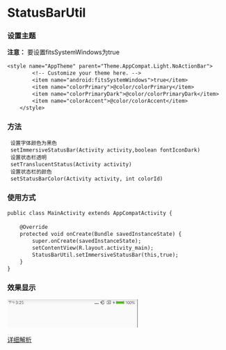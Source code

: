 # StatusBarUtil

### 设置主题


**注意：** 要设置fitsSystemWindows为true

``` stylus
<style name="AppTheme" parent="Theme.AppCompat.Light.NoActionBar">
        <!-- Customize your theme here. -->
        <item name="android:fitsSystemWindows">true</item>
        <item name="colorPrimary">@color/colorPrimary</item>
        <item name="colorPrimaryDark">@color/colorPrimaryDark</item>
        <item name="colorAccent">@color/colorAccent</item>
    </style>
```
### 方法
```
 设置字体颜色为黑色
 setImmersiveStatusBar(Activity activity,boolean fontIconDark)
 设置状态栏透明
 setTranslucentStatus(Activity activity)
 设置状态栏的颜色
 setStatusBarColor(Activity activity, int colorId)
```
### 使用方式
``` stylus
public class MainActivity extends AppCompatActivity {

    @Override
    protected void onCreate(Bundle savedInstanceState) {
        super.onCreate(savedInstanceState);
        setContentView(R.layout.activity_main);
        StatusBarUtil.setImmersiveStatusBar(this,true);
    }
}
```
### 效果显示
<img src="picture/result.png" width="300px" />

[详细解析][1]


  [1]: http://www.fessible.club/2018/01/13/%E7%8A%B6%E6%80%81%E6%A0%8F%E5%B7%A5%E5%85%B7/




